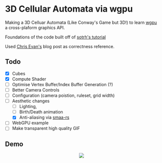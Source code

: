 # 3D Cellular Automata via wgpu

Making a 3D Celluar Automata (Like Conway's Game but 3D!) to learn [wgpu](https://github.com/gfx-rs/wgpu) a cross-plaform graphics API.

Foundations of the code built off of [sotrh's tutorial](https://sotrh.github.io/learn-wgpu/#what-is-wgpu)

Used [Chris Evan's](https://chrisevans9629.github.io/blog/2020/07/27/game-of-life) blog post as correctness reference.

## Todo
- [x] Cubes
- [x] Compute Shader
- [ ] Optimise Vertex Buffer/Index Buffer Generation (?)
- [ ] Better Camera Controls
- [ ] Configuration (camera poistion, ruleset, grid width)
- [ ] Aesthetic changes
  - [ ]  Lighting,
  - [ ]  Birth/Death animation
  - [x]  Anti-aliasing via [smaa-rs](https://github.com/fintelia/smaa-rs)
- [ ] WebGPU example
- [ ] Make transparent high quality GIF

## Demo

<p align="center">
  <img src="./media/conwaycorrect.gif" width="auto">
</p>
